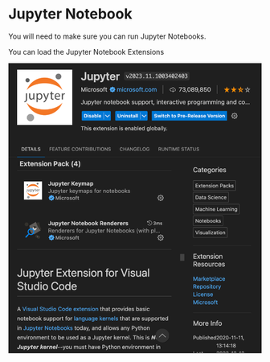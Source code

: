 # Jupyter Notebook

You will need to make sure you can run Jupyter Notebooks.

You can load the Jupyter Notebook Extensions

![](../img/vscode-extension-jupyter.png)

